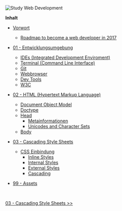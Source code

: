 ![Study Web Development](https://raw.githubusercontent.com/danielhauchler/start-coding/master/99_assets/media/images/readme/header.png)

**Inhalt**

- [Vorwort](#)
  - [Roadmap to become a web developer in 2017](https://github.com/danielhauchler/developer-roadmap)

- [01 - Entwicklungsumgebung](01-ide#01---entwicklungsumgebung)
  - [IDEs (Integrated Development Enviroment)](01-ide#ides-integrated-development-environments)
  - [Terminal (Command Line Interface)](01-ide#terminal-command-line-interface)
  - [Git](01-ide#git)
  - [Webbrowser](01-ide#webbrowser)
  - [Dev Tools](01-ide#dev-tools)
  - [W3C](01-ide#w3c)

- [02 - HTML (Hypertext Markup Language)](02-html#02---html-hypertext-markup-language)
  - [Document Object Model](02-html#document-object-model)
  - [Doctype](02-html#doctype)
  - [Head](02-html#head)
    - [Metainformationen](02-html#metainformationen)
    - [Unicodes and Character Sets](02-html#unicodes-and-character-sets)
  - [Body](02-html#body)

- [03 - Cascading Style Sheets](03-css#03---cascading-style-sheets)
  - [CSS Einbindung](03-css#css-einbindung)
    - [Inline Styles](03-css#inline-styles)
    - [Internal Styles](03-css#internal-styles)
    - [External Styles](03-css#external-styles)
    - [Cascading](03-css#cascading)

- [99 - Assets](https://github.com/danielhauchler/start-coding/tree/master/99_assets)

<br>

<a href="https://github.com/danielhauchler/start-coding/tree/master/03-css"> 03 - Cascading Style Sheets >></a>

